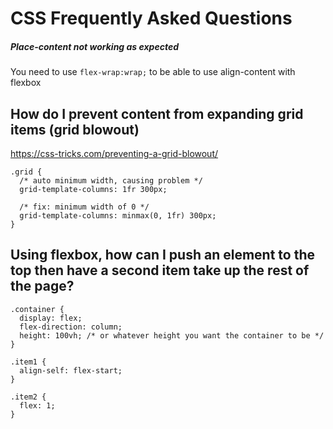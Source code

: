 # CSS Frequently Asked Questions

##### Place-content not working as expected
You need to use `flex-wrap:wrap;` to be able to use align-content with flexbox


## How do I prevent content from expanding grid items (grid blowout)

https://css-tricks.com/preventing-a-grid-blowout/

	.grid {
	  /* auto minimum width, causing problem */
	  grid-template-columns: 1fr 300px;

	  /* fix: minimum width of 0 */
	  grid-template-columns: minmax(0, 1fr) 300px;
	}

## Using flexbox, how can I push an element to the top then have a second item take up the rest of the page?

```
.container {
  display: flex;
  flex-direction: column;
  height: 100vh; /* or whatever height you want the container to be */
}

.item1 {
  align-self: flex-start;
}

.item2 {
  flex: 1;
}
```
